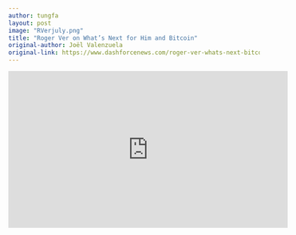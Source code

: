 ```yaml
---
author: tungfa
layout: post
image: "RVerjuly.png"
title: "Roger Ver on What’s Next for Him and Bitcoin"
original-author: Joël Valenzuela
original-link: https://www.dashforcenews.com/roger-ver-whats-next-bitcoin/
---
```


<iframe width="560" height="315" src="https://www.youtube.com/embed/DslXnT0m4-E" frameborder="0" allowfullscreen></iframe>
